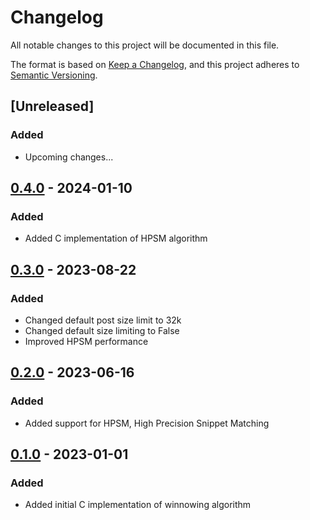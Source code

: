 # Changelog

All notable changes to this project will be documented in this file.

The format is based on [Keep a Changelog](https://keepachangelog.com/en/1.0.0/),
and this project adheres to [Semantic Versioning](https://semver.org/spec/v2.0.0.html).

## [Unreleased]
### Added
- Upcoming changes...

## [0.4.0] - 2024-01-10
### Added
- Added C implementation of HPSM algorithm

## [0.3.0] - 2023-08-22
### Added
- Changed default post size limit to 32k
- Changed default size limiting to False
- Improved HPSM performance

## [0.2.0] - 2023-06-16
### Added
- Added support for HPSM, High Precision Snippet Matching

## [0.1.0] - 2023-01-01
### Added
- Added initial C implementation of winnowing algorithm

[0.1.0]: https://github.com/scanoss/scanoss-winnowing.py/compare/v0.0.1...v0.1.0
[0.2.0]: https://github.com/scanoss/scanoss-winnowing.py/compare/v0.1.1...v0.2.0
[0.3.0]: https://github.com/scanoss/scanoss-winnowing.py/compare/v0.2.0...v0.3.0
[0.4.0]: https://github.com/scanoss/scanoss-winnowing.py/compare/v0.3.0...v0.4.0
